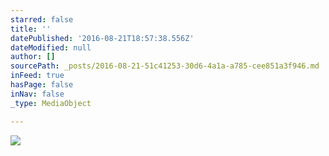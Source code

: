 ```yaml
---
starred: false
title: ''
datePublished: '2016-08-21T18:57:38.556Z'
dateModified: null
author: []
sourcePath: _posts/2016-08-21-51c41253-30d6-4a1a-a785-cee851a3f946.md
inFeed: true
hasPage: false
inNav: false
_type: MediaObject

---
```

![](https://the-grid-user-content.s3-us-west-2.amazonaws.com/663969b9-46e9-4491-8100-54304a53c868.jpg)
